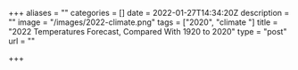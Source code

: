 +++
aliases = ""
categories = []
date = 2022-01-27T14:34:20Z
description = ""
image = "/images/2022-climate.png"
tags = ["2020", "climate "]
title = "2022 Temperatures Forecast, Compared With 1920 to 2020"
type = "post"
url = ""

+++
